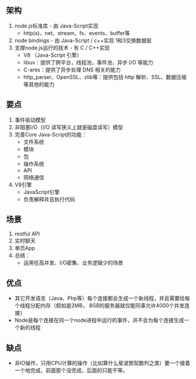 ## 架构

1. node.js标准库 - 由 Java-Script实现
   + http(s)、net、stream、fs、events、buffer等
2. node bindings - 由 Java-Script / c++实现 1和3交换数据层
3. 支撑node.js运行的技术 - 有 C / C++实现
   + V8 （Java-Script 引擎）
   + libuv：提供了跨平台，线程池，事件池，异步 I/O 等能力
   + C-ares：提供了异步处理 DNS 相关的能力
   + http_parser、OpenSSL、zlib等：提供包括 http 解析、SSL、数据压缩等其他的能力

## 要点

1. 事件驱动模型
2. 非阻塞I/O（I/O 读写狭义上就是磁盘读写）模型
3. 完善Core Java-Script的功能：
   + 文件系统
   + 模块
   + 包
   + 操作系统
   + API
   + 网络通信
4. V8引擎
   + JavaScript引擎
   + 负责解释并且执行代码

## 场景

1. restful API
2. 实时聊天
3. 单页App
4. 总结：
   + 运用在高并发、I/O密集、业务逻辑少的场景

## 优点

+ 其它开发语言（Java、Php等）每个连接都会生成一个新线程，并且需要给每个线程分配内存（假如是2MB， 8GB的服务器就仅能同事允许4000个并发连接）
+ Node是每个连接在同一个node进程中运行的事件，并不会为每个连接生成一个新的线程

## 缺点

+ 非IO操作，只用CPU计算的操作（比如算什么斐波那契数列之类）要一个接着一个地完成，前面那个没完成，后面的只能干等。
